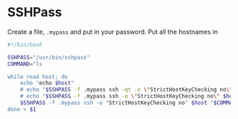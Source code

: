 # SSHPass

Create a file, `.mypass` and put in your password.
Put all the hostnames in 

```bash
#!/bin/bash

SSHPASS="/usr/bin/sshpass"
COMMAND="ls

while read host; do
    echo "echo $host"
    # echo "$SSHPASS -f .mypass ssh -qt -o \"StrictHostKeyChecking no\" $host \"$COMMAND\""
    # echo "$SSHPASS -f .mypass ssh -o \"StrictHostKeyChecking no\" $host \"$COMMAND\""
    $SSHPASS -f .mypass ssh -o "StrictHostKeyChecking no" $host "$COMMAND"
done < $1
```
